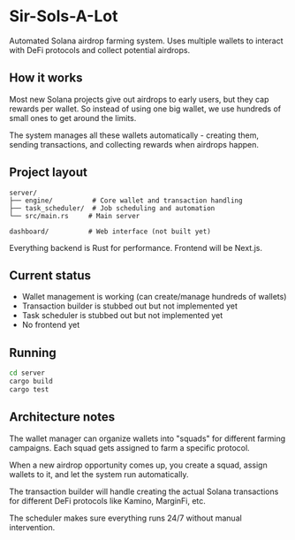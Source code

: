 # Sir-Sols-A-Lot

Automated Solana airdrop farming system. Uses multiple wallets to interact with DeFi protocols and collect potential airdrops.

## How it works

Most new Solana projects give out airdrops to early users, but they cap rewards per wallet. So instead of using one big wallet, we use hundreds of small ones to get around the limits.

The system manages all these wallets automatically - creating them, sending transactions, and collecting rewards when airdrops happen.

## Project layout

```
server/
├── engine/          # Core wallet and transaction handling
├── task_scheduler/  # Job scheduling and automation
└── src/main.rs     # Main server

dashboard/          # Web interface (not built yet)
```

Everything backend is Rust for performance. Frontend will be Next.js.

## Current status

- Wallet management is working (can create/manage hundreds of wallets)
- Transaction builder is stubbed out but not implemented yet
- Task scheduler is stubbed out but not implemented yet
- No frontend yet

## Running

```bash
cd server
cargo build
cargo test
```

## Architecture notes

The wallet manager can organize wallets into "squads" for different farming campaigns. Each squad gets assigned to farm a specific protocol.

When a new airdrop opportunity comes up, you create a squad, assign wallets to it, and let the system run automatically.

The transaction builder will handle creating the actual Solana transactions for different DeFi protocols like Kamino, MarginFi, etc.

The scheduler makes sure everything runs 24/7 without manual intervention.